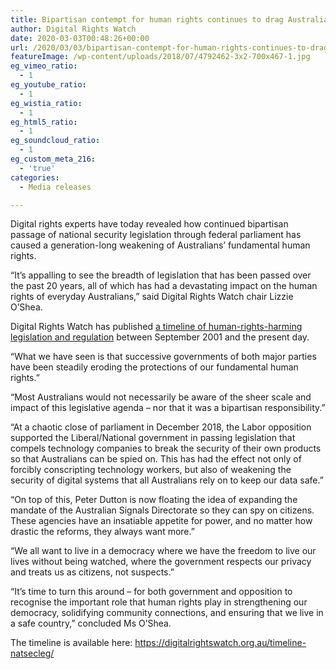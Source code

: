 ```yaml
---
title: Bipartisan contempt for human rights continues to drag Australia into a police state
author: Digital Rights Watch
date: 2020-03-03T00:48:26+00:00
url: /2020/03/03/bipartisan-contempt-for-human-rights-continues-to-drag-australia-into-a-police-state/
featureImage: /wp-content/uploads/2018/07/4792462-3x2-700x467-1.jpg
eg_vimeo_ratio:
  - 1
eg_youtube_ratio:
  - 1
eg_wistia_ratio:
  - 1
eg_html5_ratio:
  - 1
eg_soundcloud_ratio:
  - 1
eg_custom_meta_216:
  - 'true'
categories:
  - Media releases

---
```

Digital rights experts have today revealed how continued bipartisan passage of national security legislation through federal parliament has caused a generation-long weakening of Australians’ fundamental human rights.

“It’s appalling to see the breadth of legislation that has been passed over the past 20 years, all of which has had a devastating impact on the human rights of everyday Australians,” said Digital Rights Watch chair Lizzie O’Shea.

Digital Rights Watch has published [a timeline of human-rights-harming legislation and regulation][1] between September 2001 and the present day.

“What we have seen is that successive governments of both major parties have been steadily eroding the protections of our fundamental human rights.”

“Most Australians would not necessarily be aware of the sheer scale and impact of this legislative agenda &#8211; nor that it was a bipartisan responsibility.”

“At a chaotic close of parliament in December 2018, the Labor opposition supported the Liberal/National government in passing legislation that compels technology companies to break the security of their own products so that Australians can be spied on. This has had the effect not only of forcibly conscripting technology workers, but also of weakening the security of digital systems that all Australians rely on to keep our data safe.”

“On top of this, Peter Dutton is now floating the idea of expanding the mandate of the Australian Signals Directorate so they can spy on citizens. These agencies have an insatiable appetite for power, and no matter how drastic the reforms, they always want more.”

“We all want to live in a democracy where we have the freedom to live our lives without being watched, where the government respects our privacy and treats us as citizens, not suspects.”

“It’s time to turn this around &#8211; for both government and opposition to recognise the important role that human rights play in strengthening our democracy, solidifying community connections, and ensuring that we live in a safe country,” concluded Ms O’Shea.  


The timeline is available here: <https://digitalrightswatch.org.au/timeline-natsecleg/>

 [1]: https://digitalrightswatch.org.au/timeline-natsecleg/
